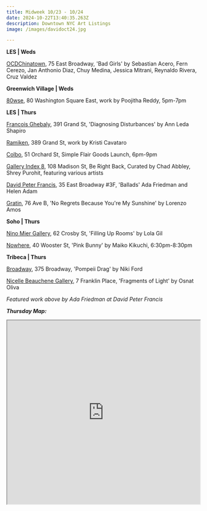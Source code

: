 ```yaml
---
title: Midweek 10/23 - 10/24
date: 2024-10-22T13:40:35.263Z
description: Downtown NYC Art Listings
image: /images/davidoct24.jpg

---
```

**L﻿ES | Weds**

[OCDChinatown](https://ocdchinatown.com/), 75 East Broadway, 'Bad Girls' by Sebastian Acero, Fern Cerezo, Jan Anthonio Diaz, Chuy Medina, Jessica Mitrani, Reynaldo Rivera, Cruz Valdez

**G﻿reenwich Village | Weds**

[80wse](https://80wse.org/), 80 Washington Square East, work by Poojitha Reddy, 5pm-7pm

**L﻿ES | Thurs**

[Francois Ghebaly](https://ghebaly.com/exhibitions/183-ann-leda-shapiro-diagnosing-disturbances/), 391 Grand St, 'Diagnosing Disturbances' by Ann Leda Shapiro

[Ramiken](http://www.ramikencrucible.com/), 389 Grand St, work by Kristi Cavataro

[Colbo](https://www.instagram.com/colbo.nyc), 51 Orchard St, Simple Flair Goods Launch, 6pm-9pm

[Gallery Index 8](https://www.instagram.com/galleryindex8/), 108 Madison St, Be Right Back, Curated by Chad Abbley, Shrey Purohit, featuring various artists

[David Peter Francis](https://davidpeterfrancis.com/ada-friedman-helen-adam), 35 East Broadway #3F, 'Ballads' Ada Friedman and Helen Adam

[Gratin](https://www.gratin.com/exhibitions/), 76 Ave B, 'No Regrets Because You're My Sunshine' by Lorenzo Amos

**S﻿oho | Thurs**

[Nino Mier Gallery](https://www.miergallery.com/exhibitions/lola-gil2), 62 Crosby St, 'Filling Up Rooms' by Lola Gil

[Nowhere](https://www.nowhere-nyc.com/exhibitions/pink-bunny), 40 Wooster St, 'Pink Bunny' by Maiko Kikuchi, 6:30pm-8:30pm

**T﻿ribeca | Thurs**

[Broadway](https://broadwaygallery.nyc/exhibitions/59-in-the-project-room-niki-ford-pompeii-drag/), 375 Broadway, 'Pompeii Drag' by Niki Ford

[Nicelle Beauchene Gallery](https://nicellebeauchene.com/exhibitions/osnat-oliva/), 7 Franklin Place, 'Fragments of Light' by Osnat Oliva

*F﻿eatured work above by Ada Friedman at David Peter Francis*

***T﻿hursday Map:***

<iframe src="https://www.google.com/maps/d/u/1/embed?mid=1THiQF14trXrUWX7AuUPn06dmpiv89D8&ehbc=2E312F" width="100%" height="480"></iframe>